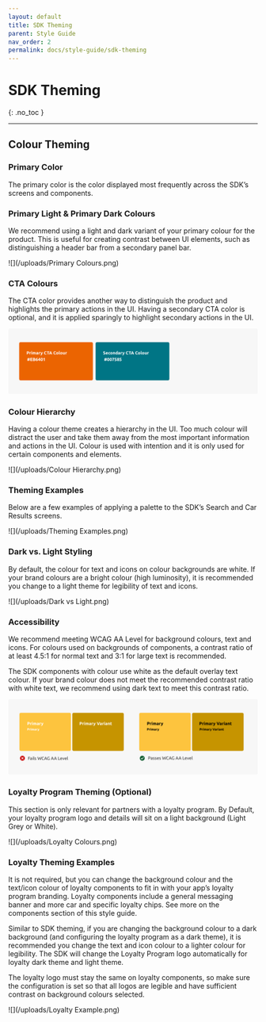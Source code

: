 ```yaml
---
layout: default
title: SDK Theming
parent: Style Guide
nav_order: 2
permalink: docs/style-guide/sdk-theming
---
```


# SDK Theming

{: .no_toc }

---

## Colour Theming

### Primary Color
The primary color is the color displayed most frequently across the SDK’s screens and components. 

### Primary Light & Primary Dark Colours
We recommend using a light and dark variant of your primary colour for the product. This is useful for creating contrast between UI elements, such as distinguishing a header bar from a secondary panel bar.

![](/uploads/Primary Colours.png)

### CTA Colours
The CTA color provides another way to distinguish the product and highlights the primary actions in the UI. Having a secondary CTA color is optional, and it is applied sparingly to highlight secondary actions in the UI.

![](/uploads/CTA.png)

### Colour Hierarchy
Having a colour theme creates a hierarchy in the UI. Too much colour will distract the user and take them away from the most important information and actions in the UI. Colour is used with intention and it is only used for certain components and elements.  

![](/uploads/Colour Hierarchy.png)

### Theming Examples

Below are a few examples of applying a palette to the SDK’s Search and Car Results screens.

![](/uploads/Theming Examples.png)

### Dark vs. Light Styling

By default, the colour for text and icons on colour backgrounds are white. If your brand colours are a bright colour (high luminosity), it is recommended you change to a light theme for legibility of text and icons.

![](/uploads/Dark vs Light.png)

### Accessibility

We recommend meeting WCAG AA Level for background colours, text and icons. For colours used on backgrounds of components, a contrast ratio of at least 4.5:1 for normal text and 3:1 for large text is recommended.

The SDK components with colour use white as the default overlay text colour. If your brand colour does not meet the recommended contrast ratio with white text, we recommend using dark text to meet this contrast ratio.

![](/uploads/Accessibility.png)

### Loyalty Program Theming (Optional)

This section is only relevant for partners with a loyalty program. By Default, your loyalty program logo and details will sit on a light background (Light Grey or White).  

![](/uploads/Loyalty Colours.png)

### Loyalty Theming Examples

It is not required, but you can change the background colour and the text/icon colour of loyalty components to fit in with your app’s loyalty program branding. Loyalty components include a general messaging banner and more car and specific loyalty chips. See more on the components section of this style guide.

Similar to SDK theming, if you are changing the background colour to a dark background (and configuring the loyalty program as a dark theme), it is recommended you change the text and icon colour to a lighter colour for legibility. The SDK will change the Loyalty Program logo automatically for loyalty dark theme and light theme. 

The loyalty logo must stay the same on loyalty components, so make sure the configuration is set so that all logos are legible and have sufficient contrast on background colours selected.

![](/uploads/Loyalty Example.png)

